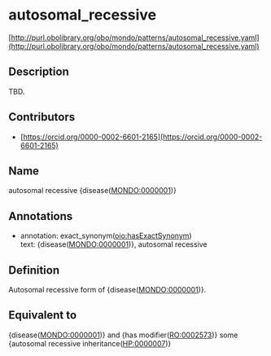 # autosomal_recessive 

[http://purl.obolibrary.org/obo/mondo/patterns/autosomal_recessive.yaml](http://purl.obolibrary.org/obo/mondo/patterns/autosomal_recessive.yaml)
## Description 

TBD.
## Contributors 
* [https://orcid.org/0000-0002-6601-2165](https://orcid.org/0000-0002-6601-2165) 
## Name 

autosomal recessive {disease\([MONDO:0000001](http://purl.obolibrary.org/obo/MONDO_0000001)\)}

## Annotations 

* annotation: exact_synonym\([oio:hasExactSynonym](http://purl.obolibrary.org/obo/oio_hasExactSynonym)\)  
text: {disease\([MONDO:0000001](http://purl.obolibrary.org/obo/MONDO_0000001)\)}, autosomal recessive

## Definition 

Autosomal recessive form of {disease\([MONDO:0000001](http://purl.obolibrary.org/obo/MONDO_0000001)\)}.

## Equivalent to 

{disease\([MONDO:0000001](http://purl.obolibrary.org/obo/MONDO_0000001)\)} and {has modifier\([RO:0002573](http://purl.obolibrary.org/obo/RO_0002573)\)} some {autosomal recessive inheritance\([HP:0000007](http://purl.obolibrary.org/obo/HP_0000007)\)}


